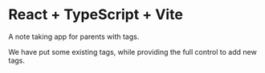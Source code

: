 # React + TypeScript + Vite

A note taking app for parents with tags.

We have put some existing tags, while providing the full control to add new tags. 
